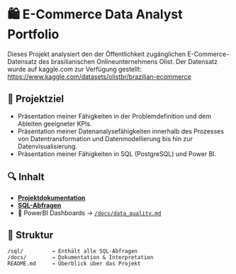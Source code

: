 
# 🛍️ E-Commerce Data Analyst Portfolio

Dieses Projekt analysiert den der Öffentlichkeit zugänglichen E-Commerce-Datensatz des brasilianischen Onlineunternehmens Olist. Der Datensatz wurde auf kaggle.com zur Verfügung gestellt: https://www.kaggle.com/datasets/olistbr/brazilian-ecommerce

## 📌 Projektziel

- Präsentation meiner Fähigkeiten in der Problemdefinition und dem Ableiten geeigneter KPIs.
- Präsentation meiner Datenanalysefähigkeiten innerhalb des Prozesses von Datentransformation und Datenmodellierung bis hin zur Datenvisualisierung.
- Präsentation meiner Fähigkeiten in SQL (PostgreSQL) und Power BI.

## 🔍 Inhalt

- [**Projektdokumentation**](./docs/project_documentation_%5BDEUTSCH%5D.md)
- [**SQL-Abfragen**](./sql/)
- 📝 PowerBI Dashboards → [`/docs/data_quality.md`](docs/data_quality.md)

## 📂 Struktur

```plaintext
/sql/         → Enthält alle SQL-Abfragen  
/docs/        → Dokumentation & Interpretation  
README.md     → Überblick über das Projekt
